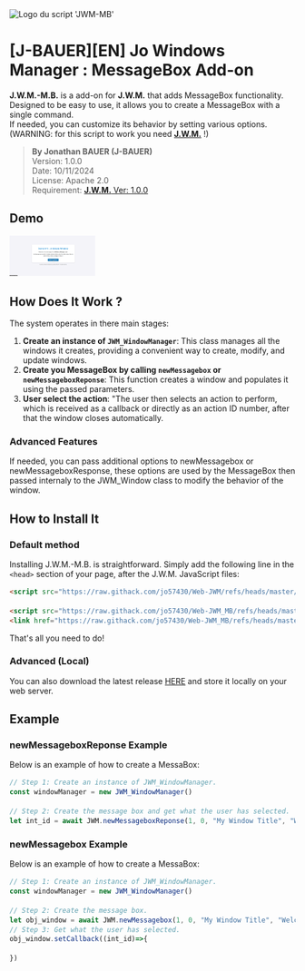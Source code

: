 <img src="assets/logo_long.png" alt="Logo du script 'JWM-MB'" width="25%"/>

# [J-BAUER][EN] Jo Windows Manager : MessageBox Add-on
**J.W.M.-M.B.** is a add-on for **J.W.M.** that adds MessageBox functionality.</br>
Designed to be easy to use, it allows you to create a MessageBox with a single command.</br>
If needed, you can customize its behavior by setting various options.</br>
(WARNING: for this script to work you need [**J.W.M.**](https://github.com/jo57430/Web-JWM/) !)

> **By Jonathan BAUER (J-BAUER)**</br>
> Version: 1.0.0</br>
> Date: 10/11/2024</br>
> License: Apache 2.0</br>
> Requirement: [**J.W.M.** Ver: 1.0.0](https://github.com/jo57430/Web-JWM/)

## Demo
<img src="docs/assets/jwm_demo.gif" alt="Demo gif where we see windows being manipulated." width="30%"/>

## How Does It Work ?
The system operates in there main stages:
1. **Create an instance of `JWM_WindowManager`**: This class manages all the windows it creates, providing a convenient way to create, modify, and update windows.
2. **Create you MessageBox by calling `newMessagebox` or `newMessageboxReponse`**: This function creates a window and populates it using the passed parameters.
3. **User select the action**: "The user then selects an action to perform, which is received as a callback or directly as an action ID number, after that the window closes automatically.

### Advanced Features
If needed, you can pass additional options to newMessagebox or newMessageboxResponse, these options are used by the MessageBox then passed internaly to the JWM_Window class to modify the behavior of the window.

## How to Install It
### Default method
Installing J.W.M.-M.B. is straightforward. Simply add the following line in the `<head>` section of your page, after the J.W.M. JavaScript files:
```html
<script src="https://raw.githack.com/jo57430/Web-JWM/refs/heads/master/lib/jwm_1-0-0.js"></script> <!-- <----- Add all the below line after this one !  -->

<script src="https://raw.githack.com/jo57430/Web-JWM_MB/refs/heads/master/lib/jwm-mb_1-0-0.js"></script>
<link href="https://raw.githack.com/jo57430/Web-JWM_MB/refs/heads/master/lib/assets/jwm-mb_1-0-0.css" rel="stylesheet"/>
```
That's all you need to do!

### Advanced (Local)
You can also download the latest release [HERE](https://github.com/jo57430/Web-JWM_MB/releases/latest/) and store it locally on your web server.</br>

## Example 
### newMessageboxReponse Example
Below is an example of how to create a MessaBox:
```javascript
// Step 1: Create an instance of JWM_WindowManager.
const windowManager = new JWM_WindowManager()

// Step 2: Create the message box and get what the user has selected.
let int_id = await JWM.newMessageboxReponse(1, 0, "My Window Title", "Welcome to my window content!", null);
```
### newMessagebox Example 
Below is an example of how to create a MessaBox:
```javascript
// Step 1: Create an instance of JWM_WindowManager.
const windowManager = new JWM_WindowManager()

// Step 2: Create the message box.
let obj_window = await JWM.newMessagebox(1, 0, "My Window Title", "Welcome to my window content!", null);
// Step 3: Get what the user has selected.
obj_window.setCallback((int_id)=>{

})
```